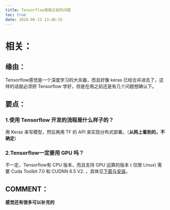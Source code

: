 ```yaml
---
title: Tensorflow使用之前的问题
toc: true
date: 2018-06-12 13:48:15
---
```



# 相关：




## 缘由：


Tensorflow感觉是一个深度学习的大杀器，而且好像 keras 已经合并进去了，这样的话就必须把 Tensorflow 学好，但是在用之前还是有几个问题想确认下。


## 要点：




### 1.使用 Tensorflow 开发的流程是什么样子的？


用 Keras 来写模型，然后再用 TF 的 API 来实现分布式部署。（**从网上看到的，不确定**）


### 2.Tensorflow一定要用 GPU 吗？


不一定，Tensorflow有 CPU 版本，而且支持 GPU 运算的版本 ( 仅限 Linux) 需要 Cuda Toolkit 7.0 和 CUDNN 6.5 V2. ，具体见[下载与安装](http://wiki.jikexueyuan.com/project/tensorflow-zh/get_started/os_setup.html)。




## COMMENT：


**感觉还有很多可以补充的**


## 



